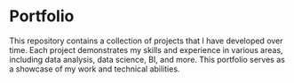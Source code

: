 # Portfolio
This repository contains a collection of projects that I have developed over time. Each project demonstrates my skills and experience in various areas, including data analysis, data science, BI, and more. This portfolio serves as a showcase of my work and technical abilities.
